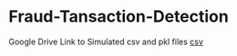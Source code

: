 # Fraud-Tansaction-Detection
Google Drive Link to Simulated csv and pkl files [csv](https://drive.google.com/file/d/1p6-ybCikDpHUZh52KQwEWuBDfL7magXz/view?usp=sharing)
